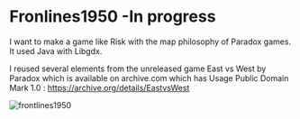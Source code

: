 # Fronlines1950 -In progress

I want to make a game like Risk with the map philosophy of Paradox games.
It used Java with Libgdx.

I reused several elements from the unreleased game East vs West by Paradox which is available on archive.com which has Usage Public Domain Mark 1.0 : https://archive.org/details/EastvsWest

![frontlines1950](assets/Frontlines1950Demo.gif)


